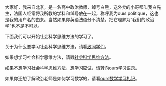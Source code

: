 大家好，我来自北京，是一名高中政治教师，绰号白熊，送外卖的小哥都叫我白先生，法国人经常将我所教的学科和绰号放在一起，称呼我为ours politique，这也是我的用户名的由来。当然如果你英语法语分不清楚，把它理解为“我们的政治学”也不是不可以。

下面我们可以开始社会科学思维方法的学习了。

关于为什么要学习社会科学思维方法，请看[致同学们](https://github.com/ourspolitique/Systeme/issues/1)。

如果想学习社会科学思维方法，请戳[社会科学思维方法](https://github.com/ourspolitique/ourspolitique.github.io/issues/2)。

如果不想学习社会科学思维方法，想学习应试，请转向[ours学习语录](https://github.com/ourspolitique/ourspolitique.github.io/issues/1)。

如果你还想了解政治老师是如何学习数学的，请看[ours数学学习札记](https://github.com/ourspolitique/ourspolitique.github.io/issues/3)。
